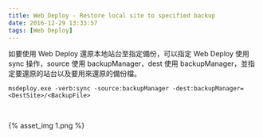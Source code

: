 ```yaml
---
title: Web Deploy - Restore local site to specified backup
date: 2016-12-29 13:33:57
tags: [Web Deploy]
---
```


如要使用 Web Deploy 還原本地站台至指定備份，可以指定 Web Deploy 使用 sync 操作，source 使用 backupManager，dest 使用 backupManager，並指定要還原的站台以及要用來還原的備份檔。  

<!-- More -->

    msdeploy.exe -verb:sync -source:backupManager -dest:backupManager=<DestSite>/<BackupFile>

<br/>


{% asset_img 1.png %}

<br/>